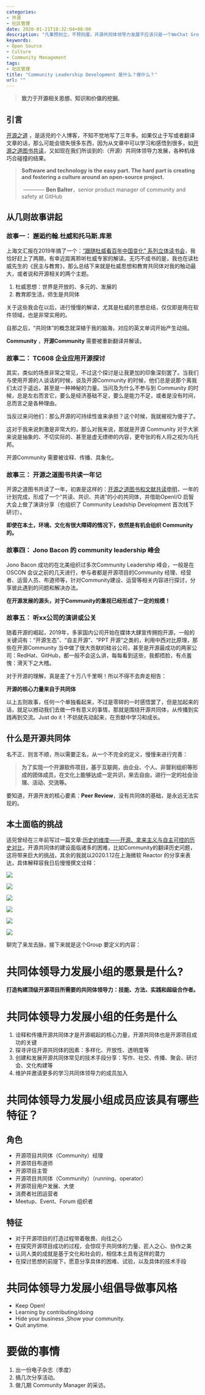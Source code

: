 ```yaml
---
categories:
- 开源
- 社区管理
date: 2020-01-21T18:32:04+08:00
description: "凡事预则立，不预则废。开源共同体领导力发展不应该只是一个WeChat Group，而应该有所使命和目标，做点什么。于是有了此文。"
keywords:
- Open Source
- Culture
- Community Management
tags:
- 社区管理
title: "Community Leadership Development 是什么？做什么？"
url: ""
---
```


> **致力于开源相关思想、知识和价值的挖掘**。

## 引言

[开源之道](http://ocselected.org/) ，是适兕的个人博客，不知不觉地写了三年多。如果仅止于写或者翻译文章的话，那么可能会错失很多东西，因为从文章中可以学习和感悟到很多，如[开源之道图书共读](http://www.ocselected.org/posts/paper_or_book_reading/establish_reading_os_community)，又如现在我们所谈到的:（开源）共同体领导力发展，各种机缘巧合碰撞的结果。

> **Software and technology is the easy part. The hard part is creating and fostering a culture around an open-source project.**
>
> ​                ———— **Ben Balter**，senior product manager of community and safety at GitHub

## 从几则故事讲起

### 故事一： 邂逅约翰.杜威和托马斯.库恩

上海文汇报在2019年搞了一个：[“跟随杜威看百年中国变化” 系列立体读书会](http://www.whb.cn/zhuzhan/jtxw/20190508/260939.html)，我恰好赶上了两期，有幸近距离聆听杜威专家的解读。无巧不成书的是，我也在读杜威先生的《民主与教育》，那么总结下来就是杜威思想和教育共同体对我的触动最大，或者说和开源相关的两个主题。

1. 杜威思想：世界是开放的、多元的、发展的
2. 教育即生活，师生是共同体

关于这些我会在以后，进行慢慢的解读，尤其是杜威的思想总结，仅仅即是用在软件领域，也是非常实用的。

自那之后，“共同体”的概念就深植于我的脑海，对应的英文单词开始产生动摇。

**Community** ，**开源Community** 需要被重新翻译并解读。

### 故事二： TC608 企业应用开源探讨

其实，类似的场景非常之常见，不过这个探讨是让我更加的印象深刻罢了。当我们与使用开源的人谈话的时候，谈及开源Community 的时候，他们总是说那个离我们太过于遥远，甚至是一种神秘的力量。当问及为什么不参与到 Community 的时候，总是左右而言它，要么是经济基础不足，要么是能力不足，或者是没有时间，总而言之是各种理由。

当反过来问他们：那么开源的可持续性谁来承担？这个时候，我就被视为傻子了。

这对于我来说刺激是非常大的，那么对我来说，那就是开源 Community 对于大家来说是抽象的、不切实际的、甚至是虚无缥缈的内容，更夸张的有人将之视为乌托邦。

开源Community 需要被诠释、传播、具象化。

### 故事三： 开源之道图书共读一年记

开源之道图书共读了一年，初衷是这样的：[开源之道图书和文献共读申明](http://www.ocselected.org/posts/paper_or_book_reading/establish_reading_os_community)，一年的计划完成，形成了一个“共读、共识、共进”的小的共同体，并借助OpenI/O 启智大会上做了演讲分享（也组织了 Community Leadship Development 首次线下研讨）。

**即使在本土，环境、文化有很大障碍的情况下，依然是有机会组织 Community 的。**


### 故事四： Jono Bacon 的 community leadership 峰会

Jono Bacon 成功的在北美组织过多次Community Leadership 峰会，一般是在OSCON 会议之前的几天进行，参与者都是开源项目的Community 经理、经营者、运营人员、布道师等，针对Community建设、运营等相关内容进行探讨，分享彼此遇到的问题和解决办法。

**在开源发展的源头，对于Community的重视已经形成了一定的规模！**

### 故事五： 听xx公司的演讲或公关

随着开源的崛起，2019年，多家国内公司开始在媒体大肆宣传拥抱开源，一般的关键词有：“开源生态”、“自主开源”、“PPT 开源”之类的，利用中西对比原理，那些在开源Community 当中做了很大贡献的硅谷公司，甚至是开源最成功的两家公司：RedHat、GitHub，都一般不会这么讲，每每看到这些，我都捂脸，有点羞愧：滑天下之大稽。

对于开源的理解，真是差了十万八千里啊！所以不得不去奔走相告：

**开源的核心力量来自于共同体**

以上五则故事，任何一个单独看起来，不过是零碎的一时感悟罢了，但是加起来的话，就足以撼动我们去做一件有意义的事情，那就是围绕开源共同体，从传播到实践再到交流。Just do it！不妨就先动起来，在贡献中学习和成长。

## 什么是开源共同体

名不正、则言不顺，所以需要正名，从一个不完全的定义，慢慢来进行完善：

> **为了实现一个开源软件项目，基于互联网，由企业、个人、非营利组织等形成的团体成员，在文化上能够达成一定共识，来去自由，进行一定的社会治理、活动、交流等。**

要知道，开源开发的核心要素：**Peer Review**，没有共同体的基础，是永远无法实现的。

## 本土面临的挑战

适兕曾经在三年前写过一篇文章:[历史的维度——开源、拿来主义与自主可控的历史对比](http://ocselected.org/posts/opensource/open_source_tao_and_way/latitude_of_history/)，开源共同体的建设面临诸多的困难，比如Community的翻译历史问题，这将带来巨大的挑战，其余的我就以2020.1.12在上海微软 Reactor 的分享来表达，具体解释容我日后慢慢撰文诠释：

![](images/community-challege/danwei.png)

![](images/community-challege/powerful.png)

![](images/community-challege/xiangtu.png)

![](images/community-challege/trust.png)

![](images/community-challege/speed.png)

![](images/community-challege/consumer.png)



聊完了来龙去脉，接下来就是这个Group 要定义的内容：

# 共同体领导力发展小组的愿景是什么?



**打造构建顶级开源项目所需要的共同体领导力：技能、方法、实践和超级合作者。**

# 共同体领导力发展小组的任务是什么

1. 诠释和传播开源共同体才是开源崛起的核心力量，开源共同体也是开源项目成功的关键
2. 探寻评估开源共同体的因素：多样化、开放性、透明度等
3. 创建和发展开源共同体常见的技术手段分享：写作、社交、传播、聚会、研讨会、文化构建等
4. 维护并邀请更多的学习共同体领导力的成员加入

# 共同体领导力发展小组成员应该具有哪些特征？

## 角色

* 开源项目共同体（Community）经理
* 开源项目布道师
* 开源项目主管
* 开源项目共同体（Community）（running、operator）
* 开源项目用户发展、大使
* 消费者社团运营者
* Meetup、Event、Forum 组织者

## 特征

* 对于开源项目的打造过程带着敬畏、向往之心
* 在探究开源项目成功的过程，会惊叹于共同体的力量、匠人之心、协作之美
* 认同人类的成就是基于文化和社会的，相信本土具有这样的潜力
* 在探讨思想的前提下，愿意分享具体的困难、试验，以及具体的技术手段

# 共同体领导力发展小组倡导做事风格

* Keep Open! 
* Learning by contributing/doing
* Hide your business ,Show your community.
* Quit anytime. 

# 要做的事情

1. 出一份电子杂志（季度）
2. 搞几次分享活动。
3. 做几期 Community Manager 的采访。

